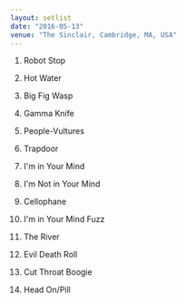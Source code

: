```yaml
---
layout: setlist
date: "2016-05-13"
venue: "The Sinclair, Cambridge, MA, USA"
---
```


 1. Robot Stop

 2. Hot Water

 3. Big Fig Wasp

 4. Gamma Knife

 5. People-Vultures

 6. Trapdoor

 7. I'm in Your Mind

 8. I'm Not in Your Mind

 9. Cellophane

10. I'm in Your Mind Fuzz

11. The River

12. Evil Death Roll

13. Cut Throat Boogie

14. Head On/Pill


